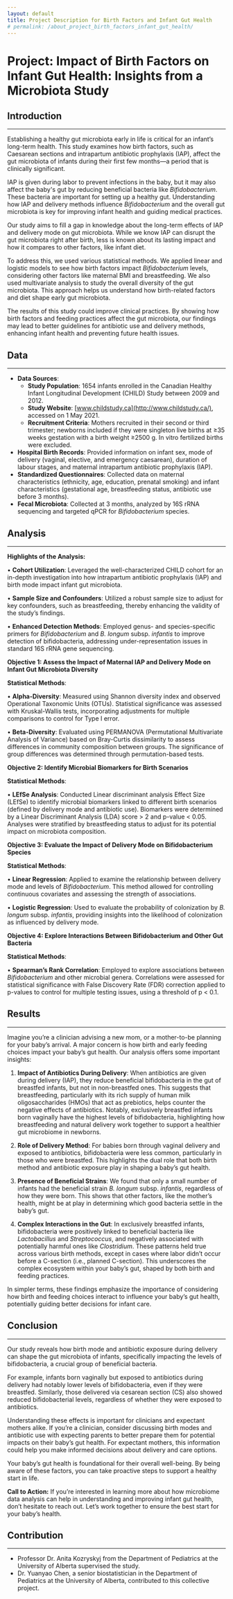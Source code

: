 ```yaml
---
layout: default
title: Project Description for Birth Factors and Infant Gut Health  
# permalink: /about_project_birth_factors_infant_gut_health/
---
```


# Project: Impact of Birth Factors on Infant Gut Health: Insights from a Microbiota Study

## Introduction 
--- 
Establishing a healthy gut microbiota early in life is critical for an infant’s long-term health. This study examines how birth factors, such as Caesarean sections and intrapartum antibiotic prophylaxis (IAP), affect the gut microbiota of infants during their first few months—a period that is clinically significant.

IAP is given during labor to prevent infections in the baby, but it may also affect the baby's gut by reducing beneficial bacteria like *Bifidobacterium*. These bacteria are important for setting up a healthy gut. Understanding how IAP and delivery methods influence *Bifidobacterium* and the overall gut microbiota is key for improving infant health and guiding medical practices.

Our study aims to fill a gap in knowledge about the long-term effects of IAP and delivery mode on gut microbiota. While we know IAP can disrupt the gut microbiota right after birth, less is known about its lasting impact and how it compares to other factors, like infant diet.

To address this, we used various statistical methods. We applied linear and logistic models to see how birth factors impact *Bifidobacterium* levels, considering other factors like maternal BMI and breastfeeding. We also used multivariate analysis to study the overall diversity of the gut microbiota. This approach helps us understand how birth-related factors and diet shape early gut microbiota.

The results of this study could improve clinical practices. By showing how birth factors and feeding practices affect the gut microbiota, our findings may lead to better guidelines for antibiotic use and delivery methods, enhancing infant health and preventing future health issues.


## Data 
--- 
- **Data Sources**:
    - **Study Population**: 1654 infants enrolled in the Canadian Healthy Infant Longitudinal Development (CHILD) Study between 2009 and 2012.
    - **Study Website**: [www.childstudy.ca](http://www.childstudy.ca/), accessed on 1 May 2021.
    - **Recruitment Criteria**: Mothers recruited in their second or third trimester; newborns included if they were singleton live births at ≥35 weeks gestation with a birth weight ≥2500 g. In vitro fertilized births were excluded.
- **Hospital Birth Records**: Provided information on infant sex, mode of delivery (vaginal, elective, and emergency caesarean), duration of labour stages, and maternal intrapartum antibiotic prophylaxis (IAP).
- **Standardized Questionnaires**: Collected data on maternal characteristics (ethnicity, age, education, prenatal smoking) and infant characteristics (gestational age, breastfeeding status, antibiotic use before 3 months).
- **Fecal Microbiota**: Collected at 3 months, analyzed by 16S rRNA sequencing and targeted qPCR for *Bifidobacterium* species.


## Analysis 
--- 
**Highlights of the Analysis:**

•	**Cohort Utilization**: Leveraged the well-characterized CHILD cohort for an in-depth investigation into how intrapartum antibiotic prophylaxis (IAP) and birth mode impact infant gut microbiota.

•	**Sample Size and Confounders**: Utilized a robust sample size to adjust for key confounders, such as breastfeeding, thereby enhancing the validity of the study’s findings.

•	**Enhanced Detection Methods**: Employed genus- and species-specific primers for *Bifidobacterium* and *B. longum* subsp. *infantis* to improve detection of bifidobacteria, addressing under-representation issues in standard 16S rRNA gene sequencing.

**Objective 1: Assess the Impact of Maternal IAP and Delivery Mode on Infant Gut Microbiota Diversity**

**Statistical Methods**:

•	**Alpha-Diversity**: Measured using Shannon diversity index and observed Operational Taxonomic Units (OTUs). Statistical significance was assessed with Kruskal-Wallis tests, incorporating adjustments for multiple comparisons to control for Type I error.

•	**Beta-Diversity**: Evaluated using PERMANOVA (Permutational Multivariate Analysis of Variance) based on Bray-Curtis dissimilarity to assess differences in community composition between groups. The significance of group differences was determined through permutation-based tests.

**Objective 2: Identify Microbial Biomarkers for Birth Scenarios**

**Statistical Methods**:

•	**LEfSe Analysis**: Conducted Linear discriminant analysis Effect Size (LEfSe) to identify microbial biomarkers linked to different birth scenarios (defined by delivery mode and antibiotic use). Biomarkers were determined by a Linear Discriminant Analysis (LDA) score > 2 and p-value < 0.05. Analyses were stratified by breastfeeding status to adjust for its potential impact on microbiota composition.

**Objective 3: Evaluate the Impact of Delivery Mode on Bifidobacterium Species**

**Statistical Methods**:

•	**Linear Regression**: Applied to examine the relationship between delivery mode and levels of *Bifidobacterium*. This method allowed for controlling continuous covariates and assessing the strength of associations.

•	**Logistic Regression**: Used to evaluate the probability of colonization by *B. longum* subsp. *infantis*, providing insights into the likelihood of colonization as influenced by delivery mode.

**Objective 4: Explore Interactions Between Bifidobacterium and Other Gut Bacteria**

**Statistical Methods**:

•	**Spearman’s Rank Correlation**: Employed to explore associations between *Bifidobacterium* and other microbial genera. Correlations were assessed for statistical significance with False Discovery Rate (FDR) correction applied to p-values to control for multiple testing issues, using a threshold of p < 0.1.


## Results
--- 
Imagine you’re a clinician advising a new mom, or a mother-to-be planning for your baby’s arrival. A major concern is how birth and early feeding choices impact your baby’s gut health. Our analysis offers some important insights:

1.	**Impact of Antibiotics During Delivery**: When antibiotics are given during delivery (IAP), they reduce beneficial bifidobacteria in the gut of breastfed infants, but not in non-breastfed ones. This suggests that breastfeeding, particularly with its rich supply of human milk oligosaccharides (HMOs) that act as prebiotics, helps counter the negative effects of antibiotics. Notably, exclusively breastfed infants born vaginally have the highest levels of bifidobacteria, highlighting how breastfeeding and natural delivery work together to support a healthier gut microbiome in newborns.

2.	**Role of Delivery Method**: For babies born through vaginal delivery and exposed to antibiotics, bifidobacteria were less common, particularly in those who were breastfed. This highlights the dual role that both birth method and antibiotic exposure play in shaping a baby’s gut health.

3.	**Presence of Beneficial Strains**: We found that only a small number of infants had the beneficial strain *B. longum* subsp. *infantis*, regardless of how they were born. This shows that other factors, like the mother’s health, might be at play in determining which good bacteria settle in the baby’s gut.

4.	**Complex Interactions in the Gut**: In exclusively breastfed infants, bifidobacteria were positively linked to beneficial bacteria like *Lactobacillus* and *Streptococcus*, and negatively associated with potentially harmful ones like *Clostridium*. These patterns held true across various birth methods, except in cases where labor didn’t occur before a C-section (i.e., planned C-section). This underscores the complex ecosystem within your baby’s gut, shaped by both birth and feeding practices.

In simpler terms, these findings emphasize the importance of considering how birth and feeding choices interact to influence your baby’s gut health, potentially guiding better decisions for infant care.


## Conclusion
--- 
Our study reveals how birth mode and antibiotic exposure during delivery can shape the gut microbiota of infants, specifically impacting the levels of bifidobacteria, a crucial group of beneficial bacteria.

For example, infants born vaginally but exposed to antibiotics during delivery had notably lower levels of bifidobacteria, even if they were breastfed. Similarly, those delivered via cesarean section (CS) also showed reduced bifidobacterial levels, regardless of whether they were exposed to antibiotics.

Understanding these effects is important for clinicians and expectant mothers alike. If you’re a clinician, consider discussing birth modes and antibiotic use with expecting parents to better prepare them for potential impacts on their baby’s gut health. For expectant mothers, this information could help you make informed decisions about delivery and care options.

Your baby’s gut health is foundational for their overall well-being. By being aware of these factors, you can take proactive steps to support a healthy start in life.

**Call to Action:** If you’re interested in learning more about how microbiome data analysis can help in understanding and improving infant gut health, don’t hesitate to reach out. Let’s work together to ensure the best start for your baby’s health.


## Contribution
--- 
- Professor Dr. Anita Kozryskyj from the Department of Pediatrics at the University of Alberta supervised the study.
- Dr. Yuanyao Chen, a senior biostatistician in the Department of Pediatrics at the University of Alberta, contributed to this collective project.